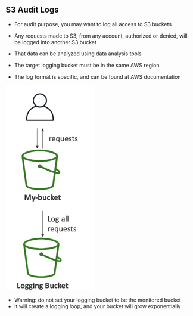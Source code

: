## S3 Audit Logs

- For audit purpose, you may want to log all access to S3 buckets
- Any requests made to S3, from any account, authorized or denied, will be logged into another S3 bucket
- That data can be analyzed using data analysis tools
- The target logging bucket must be in the same AWS region

- The log format is specific, and can be found at AWS documentation

![AWS Access Logs](image-9.png)

- Warning: do not set your logging bucket to be the monitored bucket
- it will create a logging loop, and your bucket will grow exponentially

